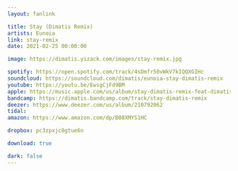 ```yaml
---
layout: fanlink

title: Stay (Dimatis Remix)
artists: Eunoia
link: stay-remix
date: 2021-02-25 00:00:00

image: https://dimatis.yizack.com/images/stay-remix.jpg

spotify: https://open.spotify.com/track/4sDmfr50vWkV7kIQQXGIHc
soundcloud: https://soundcloud.com/dimatis/eunoia-stay-dimatis-remix
youtube: https://youtu.be/EwsgCjFd9BM
apple: https://music.apple.com/us/album/stay-dimatis-remix-feat-dimatis-single/1555749037
bandcamp: https://dimatis.bandcamp.com/track/stay-dimatis-remix
deezer: https://www.deezer.com/us/album/210792062
tidal: 
amazon: https://www.amazon.com/dp/B08XMYS1HC

dropbox: pc3zpxjc0gtue6n

download: true

dark: false
---
```

